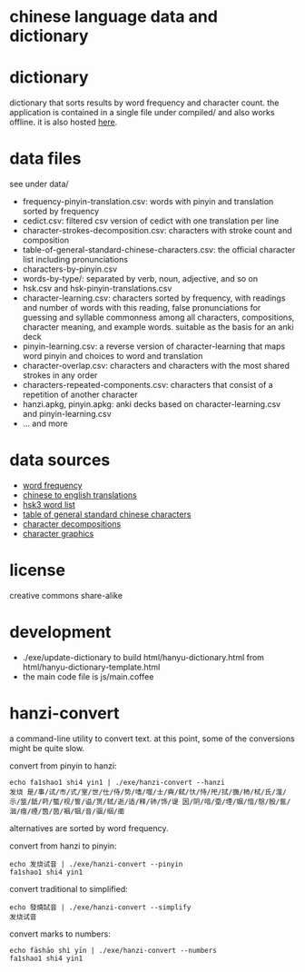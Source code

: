 # chinese language data and dictionary

# dictionary
dictionary that sorts results by word frequency and character count. the application is contained in a single file under compiled/ and also works offline. it is also hosted [here](http://sph.mn/other/chinese/hanyu-dictionary.html).

# data files
see under data/
* frequency-pinyin-translation.csv: words with pinyin and translation sorted by frequency
* cedict.csv: filtered csv version of cedict with one translation per line
* character-strokes-decomposition.csv: characters with stroke count and composition
* table-of-general-standard-chinese-characters.csv: the official character list including pronunciations
* characters-by-pinyin.csv
* words-by-type/: separated by verb, noun, adjective, and so on
* hsk.csv and hsk-pinyin-translations.csv
* character-learning.csv: characters sorted by frequency, with readings and number of words with this reading, false pronunciations for guessing and syllable commonness among all characters, compositions, character meaning, and example words. suitable as the basis for an anki deck
* pinyin-learning.csv: a reverse version of character-learning that maps word pinyin and choices to word and translation
* character-overlap.csv: characters and characters with the most shared strokes in any order
* characters-repeated-components.csv: characters that consist of a repetition of another character
* hanzi.apkg, pinyin.apkg: anki decks based on character-learning.csv and pinyin-learning.csv
* ... and more

# data sources
* [word frequency](https://github.com/ernop/anki-chinese-word-frequency/blob/master/internet-zh.num)
* [chinese to english translations](https://www.mdbg.net/chinese/dictionary?page=cc-cedict)
* [hsk3 word list](https://github.com/krmanik/HSK-3.0-words-list/tree/main)
* [table of general standard chinese characters](https://en.wiktionary.org/wiki/Appendix:Table_of_General_Standard_Chinese_Characters)
* [character decompositions](https://en.wiktionary.org)
* [character graphics](https://github.com/skishore/makemeahanzi)

# license
creative commons share-alike

# development
* ./exe/update-dictionary to build html/hanyu-dictionary.html from html/hanyu-dictionary-template.html
* the main code file is js/main.coffee

# hanzi-convert
a command-line utility to convert text. at this point, some of the conversions might be quite slow.

convert from pinyin to hanzi:
~~~
echo fa1shao1 shi4 yin1 | ./exe/hanzi-convert --hanzi
发烧 是/事/试/市/式/室/世/仕/侍/势/嗜/噬/士/奭/弑/忕/恃/戺/拭/揓/柿/栻/氏/澨/示/筮/舐/莳/螫/视/誓/谥/贳/轼/逝/适/释/铈/饰/𬤊 因/阴/喑/垔/堙/姻/愔/慇/殷/氤/洇/瘖/禋/筃/茵/裀/铟/音/骃/𬘡/𬮱
~~~

alternatives are sorted by word frequency.

convert from hanzi to pinyin:
~~~
echo 发烧试音 | ./exe/hanzi-convert --pinyin
fa1shao1 shi4 yin1
~~~

convert traditional to simplified:
~~~
echo 發燒試音 | ./exe/hanzi-convert --simplify
发烧试音
~~~

convert marks to numbers:
~~~
echo fāshāo shì yīn | ./exe/hanzi-convert --numbers
fa1shao1 shi4 yin1
~~~
